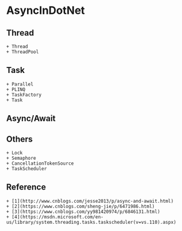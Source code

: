 # AsyncInDotNet    

## Thread    
    + Thread   
    + ThreadPool   

## Task    
    + Parallel
    + PLINQ
    + TaskFactory
    + Task

## Async/Await   

## Others
    + Lock
    + Semaphore
    + CancellationTokenSource         
    + TaskScheduler                    

## Reference    
    + [1](http://www.cnblogs.com/jesse2013/p/async-and-await.html)
    + [2](https://www.cnblogs.com/sheng-jie/p/6471986.html)            
    + [3](https://www.cnblogs.com/yy981420974/p/6846131.html)                 
    + [4](https://msdn.microsoft.com/en-us/library/system.threading.tasks.taskscheduler(v=vs.110).aspx)           